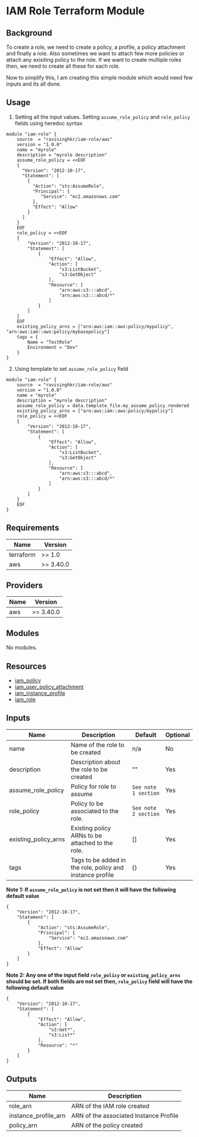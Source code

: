 # IAM Role Terraform Module

## Background
To create a role, we need to create a policy, a profile, a policy attachment and finally a role. Also sometimes we want to attach few more policies or attach any exisiting policy to the role. If we want to create multiple roles then, we need to create all these for each role.

Now to simplify this, I am creating this simple module which would need few inputs and its all done.

## Usage
1. Setting all the input values. Setting `assume_role_policy` and `role_policy` fields using heredoc syntax
```hcl
module "iam-role" {
    source  = "ravisinghkr/iam-role/aws"
    version = "1.0.0"
    name = "myrole"
    description = "myrole description"
    assume_role_policy = <<EOF
    {
      "Version": "2012-10-17",
      "Statement": [
        {
          "Action": "sts:AssumeRole",
          "Principal": {
             "Service": "ec2.amazonaws.com"
          },
          "Effect": "Allow"
        }
      ]
    }
    EOF
    role_policy = <<EOF
    {
        "Version": "2012-10-17",
        "Statement": [
            {
                "Effect": "Allow",
                "Action": [
                    "s3:ListBucket",
                    "s3:GetObject"
                ],
                "Resource": [
                    "arn:aws:s3:::abcd",
                    "arn:aws:s3:::abcd/*"
                ]
            }
        ]
    }
    EOF
    existing_policy_arns = ["arn:aws:iam::aws:policy/mypolicy", "arn:aws:iam::aws:policy/mybasepolicy"]
    tags = {
        Name = "TestRole"
        Environment = "Dev"
    }
}
```

2. Using template to set `assume_role_policy` field
```hcl
module "iam-role" {
    source  = "ravisinghkr/iam-role/aws"
    version = "1.0.0"
    name = "myrole"
    description = "myrole description"
    assume_role_policy = data.template_file.my_assume_policy.rendered
    existing_policy_arns = ["arn:aws:iam::aws:policy/mypolicy"]
    role_policy = <<EOF
    {
        "Version": "2012-10-17",
        "Statement": [
            {
                "Effect": "Allow",
                "Action": [
                    "s3:ListBucket",
                    "s3:GetObject"
                ],
                "Resource": [
                    "arn:aws:s3:::abcd",
                    "arn:aws:s3:::abcd/*"
                ]
            }
        ]
    }
    EOF
}
```

## Requirements
| Name      | Version    |
|-----------|------------|
| terraform | >= 1.0     |
| aws       | >= 3.40.0  |

## Providers
| Name | Version |
|------|---------|
|  aws | >= 3.40.0 |

## Modules
No modules.


## Resources
- [iam_policy](https://registry.terraform.io/providers/hashicorp/aws/latest/docs/resources/iam_role_policy)
- [iam_user_policy_attachment](https://registry.terraform.io/providers/hashicorp/aws/latest/docs/resources/iam_policy_attachment)
- [iam_instance_profile](https://registry.terraform.io/providers/hashicorp/aws/latest/docs/resources/iam_instance_profile)
- [iam_role](https://registry.terraform.io/providers/hashicorp/aws/latest/docs/resources/iam_role)


## Inputs
|Name                             |Description                                                        |Default                  |Optional |
|---------------------------------|-------------------------------------------------------------------|-------------------------|---------|
|name                |Name of the role to be created                                                  |n/a                      |No       |
|description         |Description about the role to be created                                        |""                       |Yes      |
|assume_role_policy  |Policy for role to assume                                                       |`See note 1 section`     |Yes      |
|role_policy         |Policy to be associated to the role.                                            |`See note 2 section`     |Yes      |
|existing_policy_arns|Existing policy ARNs to be attached to the role.                                |[]                       |Yes      |
|tags                |Tags to be added in the role, policy and instance profile                       |{}                       |Yes      |

**Note 1: If `assume_role_policy` is not set then it will have the following default value**
```hcl
{
    "Version": "2012-10-17",
    "Statement": [
        {
            "Action": "sts:AssumeRole",
            "Principal": {
                "Service": "ec2.amazonaws.com"
            },
            "Effect": "Allow"
        }
    ]
}
```

**Note 2: Any one of the input field `role_policy` or `existing_policy_arns` should be set. If both fields are not set then, `role_policy` field will have the following default value**
```hcl
{
    "Version": "2012-10-17",
    "Statement": [
        {
            "Effect": "Allow",
            "Action": [
                "s3:Get*",
                "s3:List*"
            ],
            "Resource": "*"
        }
    ]
}
```

## Outputs
|Name                   | Description                                                  |
|-----------------------|------------------------------------------------------|
|role_arn|ARN of the IAM role created|
|instance_profile_arn|ARN of the associated Instance Profile|
|policy_arn|ARN of the policy created|
